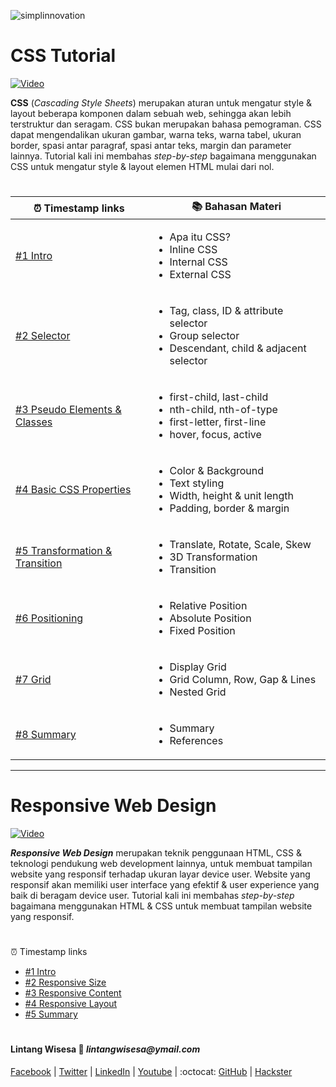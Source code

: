 ![simplinnovation](https://4.bp.blogspot.com/-f7YxPyqHAzY/WJ6VnkvE0SI/AAAAAAAADTQ/0tDQPTrVrtMAFT-q-1-3ktUQT5Il9FGdQCLcB/s350/simpLINnovation1a.png)

# __CSS Tutorial__

[![Video](https://img.youtube.com/vi/Z9u5Z3unNSM/0.jpg)](https://www.youtube.com/watch?v=Z9u5Z3unNSM)

__CSS__ (_Cascading Style Sheets_) merupakan aturan untuk mengatur style & layout beberapa komponen dalam sebuah web, sehingga akan lebih terstruktur dan seragam. CSS bukan merupakan bahasa pemograman. CSS dapat mengendalikan ukuran gambar, warna teks, warna tabel, ukuran border, spasi antar paragraf, spasi antar teks, margin dan parameter lainnya. Tutorial kali ini membahas _step-by-step_ bagaimana menggunakan CSS untuk mengatur style & layout elemen HTML mulai dari nol.

#

⏰ Timestamp links | 📚 Bahasan Materi
---|---
[#1 Intro](https://youtu.be/Z9u5Z3unNSM?t=37) | <ul><li>Apa itu CSS?</li><li>Inline CSS</li><li>Internal CSS</li><li>External CSS</li></ul>
[#2 Selector](https://youtu.be/Z9u5Z3unNSM?t=647) | <ul><li>Tag, class, ID & attribute selector</li><li>Group selector</li><li>Descendant, child & adjacent selector</li></ul>
[#3 Pseudo Elements & Classes](https://youtu.be/Z9u5Z3unNSM?t=2214) | <ul><li>first-child, last-child</li><li>nth-child, nth-of-type</li><li>first-letter, first-line</li><li>hover, focus, active</li></ul>
[#4 Basic CSS Properties](https://youtu.be/Z9u5Z3unNSM?t=3114) | <ul><li>Color & Background</li><li>Text styling</li><li>Width, height & unit length</li><li>Padding, border & margin</li></ul>
[#5 Transformation & Transition](https://youtu.be/Z9u5Z3unNSM?t=5036) | <ul><li>Translate, Rotate, Scale, Skew</li><li>3D Transformation</li><li>Transition</li></ul>
[#6 Positioning](https://youtu.be/Z9u5Z3unNSM?t=6588) | <ul><li>Relative Position</li><li>Absolute Position</li><li>Fixed Position</li></ul>
[#7 Grid](https://youtu.be/Z9u5Z3unNSM?t=7522) | <ul><li>Display Grid</li><li>Grid Column, Row, Gap & Lines</li><li>Nested Grid</li></ul>
[#8 Summary](https://youtu.be/Z9u5Z3unNSM?t=8714) | <ul><li>Summary</li><li>References</li></ul>

<hr>

# __Responsive Web Design__

[![Video](https://img.youtube.com/vi/8doKuzJAcqw/0.jpg)](https://www.youtube.com/watch?v=8doKuzJAcqw)

_**Responsive Web Design**_ merupakan teknik penggunaan HTML, CSS & teknologi pendukung web development lainnya, untuk membuat tampilan website yang responsif terhadap ukuran layar device user. Website yang responsif akan memiliki user interface yang efektif & user experience yang baik di beragam device user. Tutorial kali ini membahas _step-by-step_ bagaimana menggunakan HTML & CSS untuk membuat tampilan website yang responsif.

#

⏰ Timestamp links
- [#1 Intro](https://youtu.be/8doKuzJAcqw?t=19)
- [#2 Responsive Size](https://youtu.be/8doKuzJAcqw?t=221)
- [#3 Responsive Content](https://youtu.be/8doKuzJAcqw?t=583)
- [#4 Responsive Layout](https://youtu.be/8doKuzJAcqw?t=914)
- [#5 Summary](https://youtu.be/8doKuzJAcqw?t=1488)

#

#### Lintang Wisesa :love_letter: _lintangwisesa@ymail.com_

[Facebook](https://www.facebook.com/lintangbagus) | 
[Twitter](https://twitter.com/Lintang_Wisesa) |
[LinkedIn](https://www.linkedin.com/in/lintangwisesa/) |
[Youtube](https://www.youtube.com/user/lintangbagus) | 
:octocat: [GitHub](https://github.com/LintangWisesa) |
[Hackster](https://www.hackster.io/lintangwisesa)